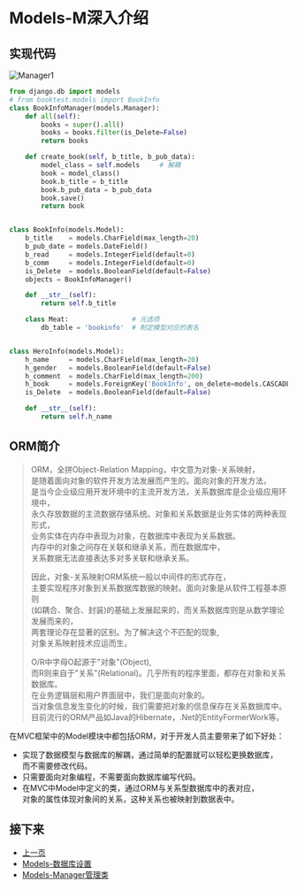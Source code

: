 Models-M深入介绍  
====
 
## 实现代码  
![Manager1](https://github.com/KissMyLady/Django/blob/master/Img/manager.jpg)  
```Python
from django.db import models
# from booktest.models import BookInfo
class BookInfoManager(models.Manager):
    def all(self):
        books = super().all()
        books = books.filter(is_Delete=False)
        return books

    def create_book(self, b_title, b_pub_data):
        model_class = self.models     # 解耦
        book = model_class()
        book.b_title = b_title
        book.b_pub_data = b_pub_data
        book.save()
        return book


class BookInfo(models.Model):
    b_title    = models.CharField(max_length=20)
    b_pub_date = models.DateField()
    b_read     = models.IntegerField(default=0)
    b_comm     = models.IntegerField(default=0)
    is_Delete  = models.BooleanField(default=False)
    objects = BookInfoManager()

    def __str__(self):
        return self.b_title

    class Meat:                # 元选项
        db_table = 'bookinfo'  # 制定模型对应的表名


class HeroInfo(models.Model):
    h_name     = models.CharField(max_length=20)
    h_gender   = models.BooleanField(default=False)
    h_comment  = models.CharField(max_length=200)
    h_book     = models.ForeignKey('BookInfo', on_delete=models.CASCADE)
    is_Delete  = models.BooleanField(default=False)

    def __str__(self):
        return self.h_name
```
## ORM简介  
> ORM，全拼Object-Relation Mapping，中文意为对象-关系映射，  
> 是随着面向对象的软件开发方法发展而产生的。面向对象的开发方法，   
>  是当今企业级应用开发环境中的主流开发方法，关系数据库是企业级应用环境中，  
> 永久存放数据的主流数据存储系统。对象和关系数据是业务实体的两种表现形式，  
> 业务实体在内存中表现为对象，在数据库中表现为关系数据。  
> 内存中的对象之间存在关联和继承关系，而在数据库中，  
> 关系数据无法直接表达多对多关联和继承关系。  
>  
> 因此，对象-关系映射ORM系统一般以中间件的形式存在，  
> 主要实现程序对象到关系数据库数据的映射。面向对象是从软件工程基本原则  
> (如耦合、聚合、封装)的基础上发展起来的，而关系数据库则是从数学理论发展而来的，  
> 两套理论存在显著的区别。为了解决这个不匹配的现象,  
> 对象关系映射技术应运而生。
>  
> O/R中字母O起源于"对象"(Object),  
> 而R则来自于"关系"(Relational)。几乎所有的程序里面，都存在对象和关系数据库。  
> 在业务逻辑层和用户界面层中，我们是面向对象的。  
> 当对象信息发生变化的时候，我们需要把对象的信息保存在关系数据库中。  
> 目前流行的ORM产品如Java的Hibernate，.Net的EntityFormerWork等。  

在MVC框架中的Model模块中都包括ORM，对于开发人员主要带来了如下好处：  
* 实现了数据模型与数据库的解耦，通过简单的配置就可以轻松更换数据库，  
  而不需要修改代码。
* 只需要面向对象编程，不需要面向数据库编写代码。
* 在MVC中Model中定义的类，通过ORM与关系型数据库中的表对应，  
   对象的属性体现对象间的关系，这种关系也被映射到数据表中。

## 接下来 
- [上一页](https://github.com/KissMyLady/Django/blob/master/Note/Models_deep_sty.md)  
- [Models-数据库设置](https://github.com/KissMyLady/Django/blob/master/Note/Models_mysql.md)  
- [Models-Manager管理类](https://github.com/KissMyLady/Django/blob/master/Note/Models_Manager.md)  







